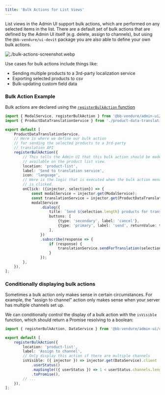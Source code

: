 ```yaml
---
title: 'Bulk Actions for List Views'
---
```


List views in the Admin UI support bulk actions, which are performed on any selected items in the list. There are a default set of bulk actions that are defined by the Admin UI itself (e.g. delete, assign to channels), but using the `@bb-vendure/ui-devit` package you are also able to define your own bulk actions.

![./bulk-actions-screenshot.webp](./bulk-actions-screenshot.webp)

Use cases for bulk actions include things like:

- Sending multiple products to a 3rd-party localization service
- Exporting selected products to csv
- Bulk-updating custom field data

### Bulk Action Example

Bulk actions are declared using the [`registerBulkAction` function](/reference/admin-ui-api/bulk-actions/register-bulk-action/)

```ts title="src/plugins/translation/ui/providers.ts"
import { ModalService, registerBulkAction } from '@bb-vendure/admin-ui/core';
import { ProductDataTranslationService } from './product-data-translation.service';

export default [
    ProductDataTranslationService,
    // Here is where we define our bulk action
    // for sending the selected products to a 3rd-party
    // translation API
    registerBulkAction({
        // This tells the Admin UI that this bulk action should be made
        // available on the product list view.
        location: 'product-list',
        label: 'Send to translation service',
        icon: 'language',
        // Here is the logic that is executed when the bulk action menu item
        // is clicked.
        onClick: ({injector, selection}) => {
            const modalService = injector.get(ModalService);
            const translationService = injector.get(ProductDataTranslationService);
            modalService
                .dialog({
                    title: `Send ${selection.length} products for translation?`,
                    buttons: [
                        {type: 'secondary', label: 'cancel'},
                        {type: 'primary', label: 'send', returnValue: true},
                    ],
                })
                .subscribe(response => {
                    if (response) {
                        translationService.sendForTranslation(selection.map(item => item.productId));
                    }
                });
        },
    }),
];
```

### Conditionally displaying bulk actions

Sometimes a bulk action only makes sense in certain circumstances. For example, the "assign to channel" action only makes sense when your server has multiple channels set up.

We can conditionally control the display of a bulk action with the `isVisible` function, which should return a Promise resolving to a boolean:

```ts title="src/plugins/my-plugin/ui/providers.ts"
import { registerBulkAction, DataService } from '@bb-vendure/admin-ui/core';

export default [
    registerBulkAction({
        location: 'product-list',
        label: 'Assign to channel',
        // Only display this action if there are multiple channels
        isVisible: ({ injector }) => injector.get(DataService).client
            .userStatus()
            .mapSingle(({ userStatus }) => 1 < userStatus.channels.length)
            .toPromise(),
        // ...
    }),
];
```
